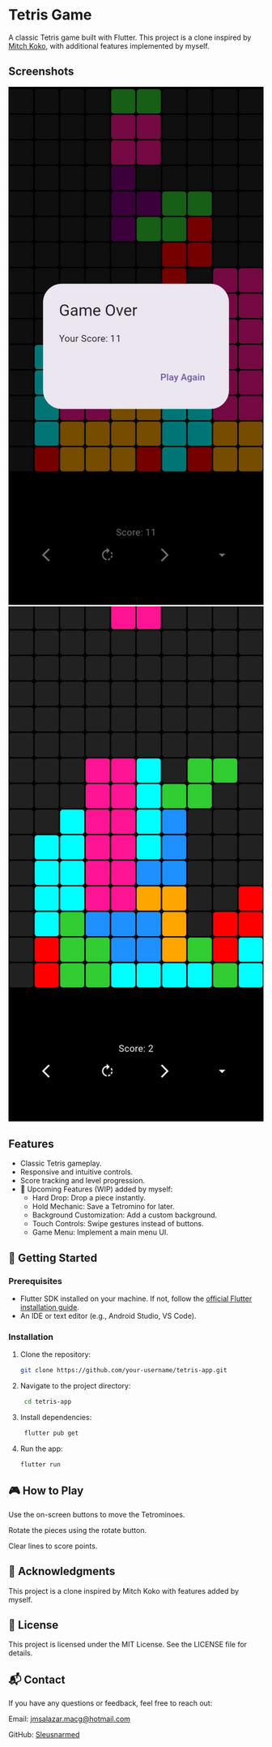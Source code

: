 # Tetris Game

A classic Tetris game built with Flutter. This project is a clone inspired by [Mitch Koko](https://www.youtube.com/@createdbykoko), with additional features implemented by myself.

## Screenshots
<!-- Add screenshots of your app here if available -->
![Screenshot 1](assets/screenshot1.png)
![Screenshot 2](assets/screenshot2.png)

## Features

- Classic Tetris gameplay.
- Responsive and intuitive controls.
- Score tracking and level progression.
- 🚀 Upcoming Features (WIP) added by myself:
  - Hard Drop: Drop a piece instantly.
  - Hold Mechanic: Save a Tetromino for later.
  - Background Customization: Add a custom background.
  - Touch Controls: Swipe gestures instead of buttons.
  - Game Menu: Implement a main menu UI.

## 🚀 Getting Started

### Prerequisites

- Flutter SDK installed on your machine. If not, follow the [official Flutter installation guide](https://flutter.dev/docs/get-started/install).
- An IDE or text editor (e.g., Android Studio, VS Code).

### Installation

1. Clone the repository:

   ```bash
   git clone https://github.com/your-username/tetris-app.git

2. Navigate to the project directory:

   ```bash
    cd tetris-app

3. Install dependencies:

   ```bash
    flutter pub get

4. Run the app:

   ```bash
   flutter run

## 🎮 How to Play

Use the on-screen buttons to move the Tetrominoes.

Rotate the pieces using the rotate button.

Clear lines to score points.

## 📌 Acknowledgments

This project is a clone inspired by Mitch Koko with features added by myself.

## 📜 License

This project is licensed under the MIT License. See the LICENSE file for details.

## 📬 Contact

If you have any questions or feedback, feel free to reach out:

Email: [jmsalazar.macg@hotmail.com](mailto:jmsalazar@hotmail.com)

GitHub: [Sleusnarmed](https://github.com/Sleusnarmed)
